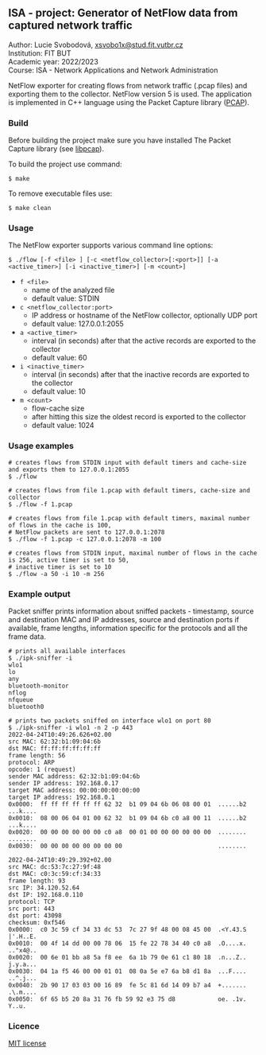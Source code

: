 ## ISA - project: Generator of NetFlow data from captured network traffic
Author: Lucie Svobodová, xsvobo1x@stud.fit.vutbr.cz  
Institution: FIT BUT  
Academic year: 2022/2023  
Course: ISA - Network Applications and Network Administration

NetFlow exporter for creating flows from network traffic (.pcap files) and exporting them to the collector. NetFlow version 5 is used. The application is implemented in C++ language using the Packet Capture library ([PCAP](https://www.tcpdump.org/)).



### Build

Before building the project make sure you have installed The Packet Capture library (see [libpcap](https://www.tcpdump.org/)).  

To build the project use command:
```shell
$ make
```

To remove executable files use: 
```shell
$ make clean
```

### Usage

The NetFlow exporter supports various command line options:

```shell
$ ./flow [-f <file> ] [-c <netflow_collector>[:<port>]] [-a <active_timer>] [-i <inactive_timer>] [-m <count>]
```

- `f <file>` 
  - name of the analyzed file
  - default value: STDIN
- `c <netflow_collector:port>`
  - IP address or hostname of the NetFlow collector, optionally UDP port
  - default value: 127.0.0.1:2055
- `a <active_timer>` 
  - interval (in seconds) after that the active records are exported to the collector
  - default value: 60
- `i <inactive_timer>` 
  - interval (in seconds) after that the inactive records are exported to the collector
  - default value: 10
- `m <count>` 
  - flow-cache size
  - after hitting this size the oldest record is exported to the collector
  - default value: 1024

### Usage examples
```shell
# creates flows from STDIN input with default timers and cache-size and exports them to 127.0.0.1:2055
$ ./flow

# creates flows from file 1.pcap with default timers, cache-size and collector
$ ./flow -f 1.pcap

# creates flows from file 1.pcap with default timers, maximal number of flows in the cache is 100, 
# NetFlow packets are sent to 127.0.0.1:2078
$ ./flow -f 1.pcap -c 127.0.0.1:2078 -m 100

# creates flows from STDIN input, maximal number of flows in the cache is 256, active timer is set to 50, 
# inactive timer is set to 10
$ ./flow -a 50 -i 10 -m 256
```

### Example output
Packet sniffer prints information about sniffed packets - timestamp, source and destination MAC and IP addresses,
source and destination ports if available, frame lengths, information specific for the protocols and all the frame data.  
```shell
# prints all available interfaces
$ ./ipk-sniffer -i
wlo1
lo
any
bluetooth-monitor
nflog
nfqueue
bluetooth0

# prints two packets sniffed on interface wlo1 on port 80
$ ./ipk-sniffer -i wlo1 -n 2 -p 443
2022-04-24T10:49:26.626+02.00
src MAC: 62:32:b1:09:04:6b
dst MAC: ff:ff:ff:ff:ff:ff
frame length: 56
protocol: ARP
opcode: 1 (request)
sender MAC address: 62:32:b1:09:04:6b
sender IP address: 192.168.0.17
target MAC address: 00:00:00:00:00:00
target IP address: 192.168.0.1
0x0000:  ff ff ff ff ff ff 62 32  b1 09 04 6b 06 08 00 01  ......b2 ...k.... 
0x0010:  08 00 06 04 01 00 62 32  b1 09 04 6b c0 a8 00 11  ......b2 ...k.... 
0x0020:  00 00 00 00 00 00 c0 a8  00 01 00 00 00 00 00 00  ........ ........ 
0x0030:  00 00 00 00 00 00 00 00                           ........

2022-04-24T10:49:29.392+02.00
src MAC: dc:53:7c:27:9f:48
dst MAC: c0:3c:59:cf:34:33
frame length: 93
src IP: 34.120.52.64
dst IP: 192.168.0.110
protocol: TCP
src port: 443
dst port: 43098
checksum: 0xf546
0x0000:  c0 3c 59 cf 34 33 dc 53  7c 27 9f 48 00 08 45 00  .<Y.43.S |'.H..E. 
0x0010:  00 4f 14 dd 00 00 78 06  15 fe 22 78 34 40 c0 a8  .O....x. .."x4@.. 
0x0020:  00 6e 01 bb a8 5a f8 ee  6a 1b 79 0e 61 c1 80 18  .n...Z.. j.y.a... 
0x0030:  04 1a f5 46 00 00 01 01  08 0a 5e e7 6a b8 d1 8a  ...F.... ..^.j... 
0x0040:  2b 90 17 03 03 00 16 89  fe 5c 81 6d 14 09 b7 a4  +....... .\.m.... 
0x0050:  6f 65 b5 20 8a 31 76 fb 59 92 e3 75 d8            oe. .1v. Y..u.
```

### Licence

[MIT license](https://choosealicense.com/licenses/mit/)